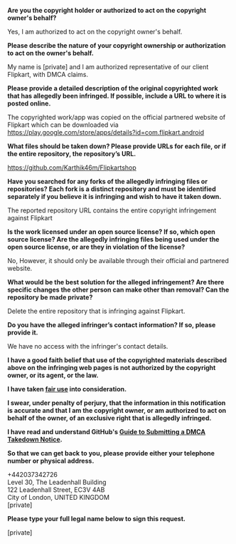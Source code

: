 **Are you the copyright holder or authorized to act on the copyright owner's behalf?**

Yes, I am authorized to act on the copyright owner's behalf.

**Please describe the nature of your copyright ownership or authorization to act on the owner's behalf.**

My name is [private] and I am authorized representative of our client Flipkart, with DMCA claims.

**Please provide a detailed description of the original copyrighted work that has allegedly been infringed. If possible, include a URL to where it is posted online.**

The copyrighted work/app was copied on the official partnered website of Flipkart which can be downloaded via https://play.google.com/store/apps/details?id=com.flipkart.android

**What files should be taken down? Please provide URLs for each file, or if the entire repository, the repository’s URL.**

https://github.com/Karthik46m/Flipkartshop

**Have you searched for any forks of the allegedly infringing files or repositories? Each fork is a distinct repository and must be identified separately if you believe it is infringing and wish to have it taken down.**

The reported repository URL contains the entire copyright infringement against Flipkart

**Is the work licensed under an open source license? If so, which open source license? Are the allegedly infringing files being used under the open source license, or are they in violation of the license?**

No, However, it should only be available through their official and partnered website.

**What would be the best solution for the alleged infringement? Are there specific changes the other person can make other than removal? Can the repository be made private?**

Delete the entire repository that is infringing against Flipkart.

**Do you have the alleged infringer’s contact information? If so, please provide it.**

We have no access with the infringer's contact details.

**I have a good faith belief that use of the copyrighted materials described above on the infringing web pages is not authorized by the copyright owner, or its agent, or the law.**

**I have taken <a href="https://www.lumendatabase.org/topics/22">fair use</a> into consideration.**

**I swear, under penalty of perjury, that the information in this notification is accurate and that I am the copyright owner, or am authorized to act on behalf of the owner, of an exclusive right that is allegedly infringed.**

**I have read and understand GitHub's <a href="https://help.github.com/articles/guide-to-submitting-a-dmca-takedown-notice/">Guide to Submitting a DMCA Takedown Notice</a>.**

**So that we can get back to you, please provide either your telephone number or physical address.**
  
+442037342726  
Level 30, The Leadenhall Building  
122 Leadenhall Street, EC3V 4AB  
City of London, UNITED KINGDOM  
[private]    

**Please type your full legal name below to sign this request.**

[private]  
